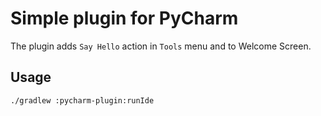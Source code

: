 # Simple plugin for PyCharm

The plugin adds `Say Hello` action in `Tools` menu and to Welcome Screen.

## Usage

`./gradlew :pycharm-plugin:runIde`
